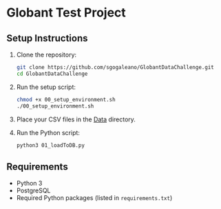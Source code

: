 # Globant Test Project

## Setup Instructions

1. Clone the repository:
    ```bash
    git clone https://github.com/sgogaleano/GlobantDataChallenge.git
    cd GlobantDataChallenge
    ```

2. Run the setup script:
    ```bash
    chmod +x 00_setup_environment.sh
    ./00_setup_environment.sh
    ```

3. Place your CSV files in the [Data](http://_vscodecontentref_/0) directory.

4. Run the Python script:
    ```bash
    python3 01_loadToDB.py
    ```

## Requirements

- Python 3
- PostgreSQL
- Required Python packages (listed in `requirements.txt`)